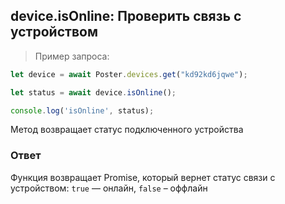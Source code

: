 ## device.isOnline: Проверить связь с устройством

> Пример запроса:

```javascript
let device = await Poster.devices.get("kd92kd6jqwe");

let status = await device.isOnline();

console.log('isOnline', status);
```

Метод возвращает статус подключенного устройства


### Ответ

Функция возвращает Promise, который вернет статус связи с устройством: `true` — онлайн, `false` – оффлайн
